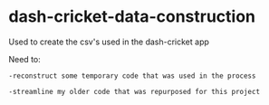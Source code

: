 # dash-cricket-data-construction

 Used to create the csv's used in the dash-cricket app
 
 Need to:
 
	-reconstruct some temporary code that was used in the process
	
	-streamline my older code that was repurposed for this project


